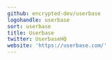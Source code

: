 ```yaml
---
github: encrypted-dev/userbase
logohandle: userbase
sort: userbase
title: Userbase
twitter: UserbaseHQ
website: 'https://userbase.com/'
---
```

